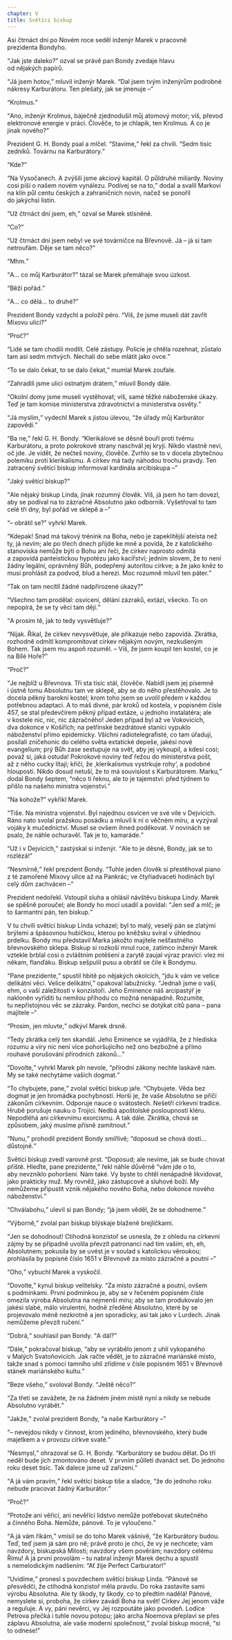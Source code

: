 ```yaml
---
chapter: V
title: Světící biskup
---
```


Asi čtrnáct dní po&nbsp;Novém roce seděl inženýr Marek v&nbsp;pracovně prezidenta&nbsp;Bondyho.

<q>Jak jste daleko?</q>
ozval se právě pan Bondy zvedaje hlavu od&nbsp;nějakých&nbsp;papírů.

<q>Já jsem hotov,</q> mluvil inženýr Marek.
<q>Dal jsem tvým inženýrům podrobné nákresy Karburátoru.
Ten plešatý, jak&nbsp;se jmenuje –</q>

<q>Krolmus.</q>

<q>Ano, inženýr Krolmus, báječně zjednodušil můj atomový motor; víš, převod elektronové energie v&nbsp;práci.
Člověče, to&nbsp;je chlapík, ten&nbsp;Krolmus.
A&nbsp;co je jinak nového?</q>

Prezident G.&nbsp;H.&nbsp;Bondy psal a&nbsp;mlčel.
<q>Stavíme,</q> řekl za&nbsp;chvíli.
<q>Sedm tisíc zedníků.
Továrnu na&nbsp;Karburátory.</q>

<q>Kde?</q>

<q>Na&nbsp;Vysočanech.
A&nbsp;zvýšili jsme akciový kapitál.
O&nbsp;půldruhé miliardy.
Noviny cosi píší o&nbsp;našem novém vynálezu.
Podívej se na&nbsp;to,</q> dodal a&nbsp;svalil Markovi na&nbsp;klín půl centu českých a&nbsp;zahraničních novin, načež se ponořil do&nbsp;jakýchsi&nbsp;listin.

<q>Už&nbsp;čtrnáct dní jsem, eh,</q> ozval se Marek stísněně.

<q>Co?</q>

<q>Už&nbsp;čtrnáct dní jsem nebyl ve&nbsp;své továrničce na&nbsp;Břevnově.
Já – já si tam netroufám.
Děje se tam něco?</q>

<q>Mhm.</q>

<q>A… co můj Karburátor?</q>
tázal se Marek přemáhaje svou&nbsp;úzkost.

<q>Běží pořád.</q>

<q>A… co dělá… to druhé?</q>

Prezident Bondy vzdychl a&nbsp;položil péro.
<q>Víš, že&nbsp;jsme museli dát zavřít Mixovu ulici?</q>

<q>Proč?</q>

<q>Lidé se tam chodili modlit.
Celé zástupy.
Policie je chtěla rozehnat, zůstalo tam asi sedm mrtvých.
Nechali do&nbsp;sebe mlátit jako ovce.</q>

<q>To se dalo čekat, to&nbsp;se dalo čekat,</q> mumlal Marek&nbsp;zoufale.

<q>Zahradili jsme ulici ostnatým drátem,</q> mluvil Bondy&nbsp;dále.

<q>Okolní domy jsme museli vystěhovat; víš, samé těžké náboženské úkazy.
Teď je tam komise ministerstva zdravotnictví a&nbsp;ministerstva osvěty.</q>

<q>Já myslím,</q> vydechl Marek s&nbsp;jistou úlevou, <q>že&nbsp;úřady můj Karburátor zapovědí.</q>

<q>Ba ne,</q> řekl G.&nbsp;H.&nbsp;Bondy.
<q>Klerikálové se děsně bouří proti tvému Karburátoru, a&nbsp;proto pokrokové strany naschvál jej kryjí.
Nikdo vlastně neví, oč&nbsp;jde.
Je vidět, že&nbsp;nečteš noviny, člověče.
Zvrhlo se to v&nbsp;docela zbytečnou polemiku proti klerikalismu.
A&nbsp;církev má tady náhodou trochu pravdy.
Ten zatracený světící biskup informoval kardinála arcibiskupa –</q>

<q>Jaký světící biskup?</q>

<q>Ale nějaký biskup Linda, jinak rozumný člověk.
Víš, já&nbsp;jsem ho tam dovezl, aby&nbsp;se podíval na&nbsp;to zázračné Absolutno jako odborník.
Vyšetřoval to tam celé tři dny, byl&nbsp;pořád ve&nbsp;sklepě a&nbsp;–</q>

<q>– obrátil se?</q>
vyhrkl&nbsp;Marek.

<q>Kdepak!
Snad má takový trénink na&nbsp;Boha, nebo je zapeklitější ateista než ty, já&nbsp;nevím; ale po&nbsp;třech dnech přijde ke&nbsp;mně a&nbsp;povídá, že&nbsp;z&nbsp;katolického stanoviska nemůže býti o&nbsp;Bohu ani řeči, že&nbsp;církev naprosto odmítá a&nbsp;zapovídá panteistickou hypotézu jako kacířství; jedním slovem, že&nbsp;to není žádny legální, oprávněný Bůh, podepřený autoritou církve; a&nbsp;že&nbsp;jako kněz to musí prohlásit za&nbsp;podvod, blud a&nbsp;herezi.
Moc rozumně mluvil ten páter.</q>

<q>Tak on tam necítil žádné nadpřirozené úkazy?</q>

<q>Všechno tam prodělal: osvícení, dělání zázraků, extázi, všecko.
To on nepopírá, že&nbsp;se ty věci tam dějí.</q>

<q>A&nbsp;prosím tě, jak&nbsp;to tedy vysvětluje?</q>

<q>Nijak.
Říkal, že&nbsp;církev nevysvětluje, ale&nbsp;přikazuje nebo zapovídá.
Zkrátka, rozhodně odmítl kompromitovat církev nějakým novým, nezkušeným Bohem.
Tak jsem mu aspoň rozuměl. – Víš, že&nbsp;jsem koupil ten kostel, co&nbsp;je na&nbsp;Bílé Hoře?</q>

<q>Proč?</q>

<q>Je nejblíž u&nbsp;Břevnova.
Tři sta tisíc stál, člověče.
Nabídl jsem jej písemně i&nbsp;ústně tomu Absolutnu tam ve&nbsp;sklepě, aby&nbsp;se do&nbsp;něho přestěhovalo.
Je to docela pěkný barokní kostel; krom toho jsem se uvolil předem v&nbsp;každou potřebnou adaptaci.
A&nbsp;to máš divné, pár&nbsp;kroků od&nbsp;kostela, v&nbsp;popisném čísle 457, se&nbsp;stal předevčírem pěkný případ extáze, u&nbsp;jednoho instalatéra; ale v&nbsp;kostele nic, nic, nic&nbsp;zázračného!
Jeden případ byl až&nbsp;ve&nbsp;Vokovicích, dva&nbsp;dokonce v&nbsp;Košířích; na&nbsp;petřínské bezdrátové stanici vypuklo náboženství přímo epidemicky.
Všichni radiotelegrafisté, co&nbsp;tam úřadují, posílali zničehonic do&nbsp;celého světa extatické depeše, jakési nové evangelium; prý Bůh zase sestupuje na&nbsp;svět, aby&nbsp;jej vykoupil, a&nbsp;kdesi cosi; považ si, jaká ostuda!
Pokrokové noviny teď řežou do&nbsp;ministerstva pošt, až&nbsp;z&nbsp;něho cucky lítají; křičí, že&nbsp;,klerikalismus vystrkuje rohy‘, a&nbsp;podobné hlouposti.
Nikdo dosud netuší, že&nbsp;to má souvislost s&nbsp;Karburátorem.
Marku,</q> dodal Bondy šeptem, <q>něco ti řeknu, ale&nbsp;to je tajemství: před týdnem to přišlo na&nbsp;našeho ministra vojenství.</q>

<q>Na&nbsp;kohože?</q>
vykřikl&nbsp;Marek.

<q>Tiše.
Na&nbsp;ministra vojenství.
Byl najednou osvícen ve&nbsp;své vile v&nbsp;Dejvicích.
Ráno nato svolal pražskou posádku a&nbsp;mluvil k&nbsp;ní o&nbsp;věčném míru, a&nbsp;vyzýval vojáky k&nbsp;mučednictví.
Musel se ovšem ihned poděkovat.
V&nbsp;novinách se psalo, že&nbsp;náhle ochuravěl.
Tak je to, kamaráde.</q>

<q>Už&nbsp;i&nbsp;v&nbsp;Dejvicích,</q> zastýskal si inženýr.
<q>Ale to je děsné, Bondy, jak&nbsp;se to rozlézá!</q>

<q>Nesmírně,</q> řekl prezident Bondy.
<q>Tuhle jeden člověk si přestěhoval piano z&nbsp;té zamořené Mixovy ulice až&nbsp;na&nbsp;Pankrác; ve&nbsp;čtyřiadvaceti hodinách byl celý dům zachvácen –</q>

Prezident nedořekl.
Vstoupil sluha a&nbsp;ohlásil návštěvu biskupa Lindy.
Marek se spěšně poroučel; ale Bondy ho mocí usadil a&nbsp;povídal:
<q>Jen seď a&nbsp;mlč; je to šarmantní pán, ten&nbsp;biskup.</q>

V&nbsp;tu chvíli světící biskup Linda vcházel; byl to malý, veselý pán se zlatými brýlemi a&nbsp;špásovnou hubičkou, kterou po&nbsp;kněžsku svíral v&nbsp;úhlednou prdelku.
Bondy mu představil Marka jakožto majitele nešťastného břevnovského sklepa.
Biskup si rozkoší mnul ruce, zatímco inženýr Marek vztekle brblal cosi o&nbsp;zvláštním potěšení a&nbsp;zarytě zaujal výraz pravící: vlez mi někam, flanďáku.
Biskup sešpulil pusu a&nbsp;obrátil se čile k&nbsp;Bondymu.

<q>Pane prezidente,</q> spustil hbitě po&nbsp;nějakých okolcích, <q>jdu k&nbsp;vám ve&nbsp;velice delikátní věci.
Velice delikátní,</q> opakoval labužnicky.
<q>Jednali jsme o&nbsp;vaší, ehm, o&nbsp;vaší záležitosti v&nbsp;konzistoři.
Jeho Eminence náš arcipastýř je nakloněn vyříditi tu nemilou příhodu co možná nenápadně.
Rozumíte, tu&nbsp;nepřístojnou věc se zázraky.
Pardon, nechci se dotýkat citů pana – pana majitele
–</q>

<q>Prosím, jen&nbsp;mluvte,</q> odkývl Marek&nbsp;drsně.

<q>Tedy zkrátka celý ten skandál.
Jeho Eminence se vyjádřila, že&nbsp;z&nbsp;hlediska rozumu a&nbsp;víry nic není více pohoršujícího než ono bezbožné a&nbsp;přímo rouhavé porušování přírodních zákonů…</q>

<q>Dovolte,</q> vyhrkl Marek pln nevole, <q>přírodní zákony nechte laskavě nám.
My se také nechytáme vašich dogmat.</q>

<q>To chybujete, pane,</q> zvolal světící biskup jaře.
<q>Chybujete.
Věda bez dogmat je jen hromádka pochybností.
Horší je, že&nbsp;vaše Absolutno se příčí zákonům církevním.
Odporuje nauce o&nbsp;svátostech.
Nešetří církevní tradice.
Hrubě porušuje nauku o&nbsp;Trojici.
Nedbá apoštolské posloupnosti kléru.
Nepodléhá ani církevnímu exorcismu.
A&nbsp;tak dále.
Zkrátka, chová se způsobem, jaký musíme přísně zamítnout.</q>

<q>Nunu,</q> prohodil prezident Bondy smířlivě;
<q>doposud se chová dosti… důstojně.</q>

Světící biskup zvedl varovně prst.
<q>Doposud; ale nevíme, jak&nbsp;se bude chovat příště.
Hleďte, pane prezidente,</q> řekl náhle důvěrně
<q>vám jde o&nbsp;to, aby&nbsp;nevzniklo pohoršení.
Nám také.
Vy byste to chtěl nenápadně likvidovat, jako prakticky muž.
My rovněž, jako zástupcové a&nbsp;sluhové boží.
My nemůžeme připustit vznik nějakého nového Boha, nebo dokonce nového náboženství.</q>

<q>Chválabohu,</q> ulevil si pan Bondy;
<q>já jsem věděl, že&nbsp;se dohodneme.</q>

<q>Výborně,</q> zvolal pan biskup blýskaje blaženě brejličkami.

<q>Jen se dohodnout!
Ctihodná konzistoř se usnesla, že&nbsp;z&nbsp;ohledu na&nbsp;církevní zájmy by se případně uvolila převzít patronanci nad tím vaším, eh, eh, Absolutnem; pokusila by se uvést je v&nbsp;soulad s&nbsp;katolickou věroukou; prohlásila by popisné číslo 1651 v&nbsp;Břevnově za&nbsp;místo zázračné a&nbsp;poutní –</q>

<q>Oho,</q> vybuchl Marek a&nbsp;vyskočil.

<q>Dovolte,</q> kynul biskup velitelsky.
<q>Za&nbsp;místo zázračné a&nbsp;poutní, ovšem s&nbsp;podmínkami.
První podmínkou je, aby&nbsp;se v&nbsp;řečeném popisném čísle omezila výroba Absolutna na&nbsp;nejmenší míru; aby se tam produkovalo jen jakési slabé, málo virulentní, hodně zředěné Absolutno, které by se projevovalo méně nezkrotně a&nbsp;jen sporadicky, asi&nbsp;tak jako v&nbsp;Lurdech.
Jinak nemůžeme převzít ručení.</q>

<q>Dobrá,</q> souhlasil pan Bondy.
<q>A&nbsp;dál?</q>

<q>Dále,</q> pokračoval biskup, <q>aby se vyrábělo jenom z&nbsp;uhlí vykopaného v&nbsp;Malých Svatoňovicích.
Jak račte vědět, je&nbsp;to zázračné mariánské místo, takže snad s&nbsp;pomocí tamního uhlí zřídíme v&nbsp;čísle popisném 1651 v&nbsp;Břevnově stánek mariánského kultu.</q>

<q>Beze všeho,</q> svoloval Bondy.
<q>Ještě něco?</q>

<q>Za&nbsp;třetí se zavážete, že&nbsp;na&nbsp;žádném jiném místě nyní a&nbsp;nikdy se nebude Absolutno vyrábět.</q>

<q>Jakže,</q> zvolal prezident Bondy, <q>a&nbsp;naše Karburátory –</q>

<q>– nevejdou nikdy v&nbsp;činnost, krom jediného, břevnovského, který bude majetkem a&nbsp;v&nbsp;provozu církve svaté.</q>

<q>Nesmysl,</q> ohrazoval se G.&nbsp;H.&nbsp;Bondy.
<q>Karburátory se budou dělat.
Do&nbsp;tří neděl bude jich zmontováno deset.
V&nbsp;prvním půlletí dvanáct set.
Do&nbsp;jednoho roku deset tisíc.
Tak dalece jsme už&nbsp;zařízeni.</q>

<q>A&nbsp;já vám pravím,</q> řekl světící biskup tiše a&nbsp;sladce, <q>že&nbsp;do&nbsp;jednoho roku nebude pracovat žádný Karburátor.</q>

<q>Proč?</q>

<q>Protože ani věřící, ani&nbsp;nevěřící lidstvo nemůže potřebovat skutečného a&nbsp;činného Boha.
Nemůže, pánové.
To je vyloučeno.</q>

<q>A&nbsp;já vám říkám,</q> vmísil se do&nbsp;toho Marek vášnivě, <q>že&nbsp;Karburátory budou.
Teď, teď&nbsp;jsem já sám pro ně; právě proto je chci, že&nbsp;vy je nechcete; vám navzdory, biskupská Milosti; navzdory všem pověrám; navzdory celému Římu!
A&nbsp;já první provolám – tu nabral inženýr Marek dechu a&nbsp;spustil s&nbsp;nemelodickým nadšením: “Ať&nbsp;žije Perfect Carburator!</q>

<q>Uvidíme,</q> pronesl s&nbsp;povzdechem světící biskup Linda.
<q>Pánové se přesvědčí, že&nbsp;ctihodná konzistoř měla pravdu.
Do&nbsp;roka zastavíte sami výrobu Absolutna.
Ale ty škody, ty&nbsp;škody, co&nbsp;to předtím nadělá!
Pánové, nemyslete si, proboha, že&nbsp;církev zavádí Boha na&nbsp;svět!
Církev Jej jenom váže a&nbsp;reguluje.
A&nbsp;vy, páni nevěrci, vy&nbsp;Jej rozpoutáte jako povodeň.
Lodice Petrova přečká i&nbsp;tuhle novou potopu; jako archa Noemova přeplaví se přes záplavu Absolutna, ale&nbsp;vaše moderní společnost,</q> zvolal biskup mocně, <q>si to odnese!</q>
